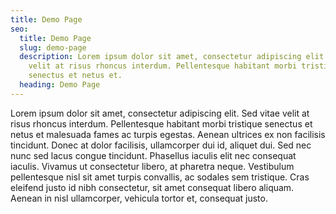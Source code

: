 ```yaml
---
title: Demo Page
seo:
  title: Demo Page
  slug: demo-page
  description: Lorem ipsum dolor sit amet, consectetur adipiscing elit. Sed vitae
    velit at risus rhoncus interdum. Pellentesque habitant morbi tristique
    senectus et netus et.
  heading: Demo Page
---
```

Lorem ipsum dolor sit amet, consectetur adipiscing elit. Sed vitae velit at risus rhoncus interdum. Pellentesque habitant morbi tristique senectus et netus et malesuada fames ac turpis egestas. Aenean ultrices ex non facilisis tincidunt. Donec at dolor facilisis, ullamcorper dui id, aliquet dui. Sed nec nunc sed lacus congue tincidunt. Phasellus iaculis elit nec consequat iaculis. Vivamus ut consectetur libero, at pharetra neque. Vestibulum pellentesque nisl sit amet turpis convallis, ac sodales sem tristique. Cras eleifend justo id nibh consectetur, sit amet consequat libero aliquam. Aenean in nisl ullamcorper, vehicula tortor et, consequat justo.